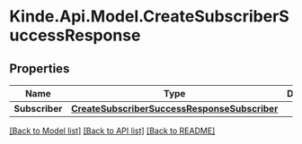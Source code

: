 # Kinde.Api.Model.CreateSubscriberSuccessResponse

## Properties

Name | Type | Description | Notes
------------ | ------------- | ------------- | -------------
**Subscriber** | [**CreateSubscriberSuccessResponseSubscriber**](CreateSubscriberSuccessResponseSubscriber.md) |  | [optional] 

[[Back to Model list]](../README.md#documentation-for-models) [[Back to API list]](../README.md#documentation-for-api-endpoints) [[Back to README]](../README.md)

